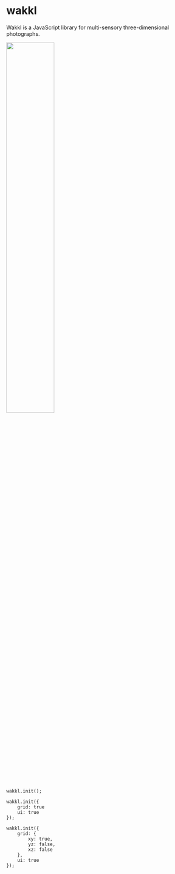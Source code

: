 # wakkl
Wakkl is a JavaScript library for multi-sensory three-dimensional photographs.

<img src="https://user-images.githubusercontent.com/9745432/34002569-33da31a8-e0f3-11e7-8b3c-ea949a9abadb.jpg" width="50%">


```
wakkl.init();
```

```
wakkl.init({
    grid: true
    ui: true
});
```

```
wakkl.init({
    grid: {
        xy: true,
        yz: false,
        xz: false
    },
    ui: true
});
```
